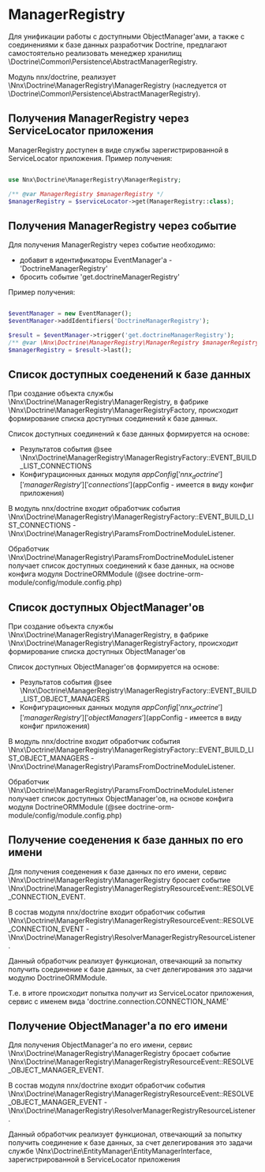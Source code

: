 # ManagerRegistry

Для унификации работы с доступными ObjectManager'ами, а также с соединениями к базе данных разработчик Doctrine, предлагают
самостоятельно реализовать менеджер хранилищ \Doctrine\Common\Persistence\AbstractManagerRegistry.

Модуль nnx/doctrine, реализует \Nnx\Doctrine\ManagerRegistry\ManagerRegistry (наследуется от \Doctrine\Common\Persistence\AbstractManagerRegistry).

## Получения ManagerRegistry через ServiceLocator приложения

ManagerRegistry доступен в виде службы зарегистрированной в ServiceLocator приложения. Пример получения:

```php

use Nnx\Doctrine\ManagerRegistry\ManagerRegistry;

/** @var ManagerRegistry $managerRegistry */
$managerRegistry = $serviceLocator->get(ManagerRegistry::class);

```

## Получения ManagerRegistry через событие

Для получения ManagerRegistry через событие необходимо:

- добавит в идентификаторы EventManager'a - 'DoctrineManagerRegistry'
- бросить событие 'get.doctrineManagerRegistry'

Пример получения:

```php

$eventManager = new EventManager();
$eventManager->addIdentifiers('DoctrineManagerRegistry');

$result = $eventManager->trigger('get.doctrineManagerRegistry');
/** @var \Nnx\Doctrine\ManagerRegistry\ManagerRegistry $managerRegistry */
$managerRegistry = $result->last();

```


## Список доступных соеденений к базе данных

При создание объекта службы  \Nnx\Doctrine\ManagerRegistry\ManagerRegistry, в фабрике \Nnx\Doctrine\ManagerRegistry\ManagerRegistryFactory,
происходит формирование списка доступных соединений к базе данных.

Список доступных соединений к базе данных формируется на основе:

- Результатов события @see \Nnx\Doctrine\ManagerRegistry\ManagerRegistryFactory::EVENT_BUILD_LIST_CONNECTIONS
- Конфигурационных данных модуля $appConfig['nnx_doctrine']['managerRegistry']['connections'] ($appConfig - имеется в виду конфиг приложения)

В модуль nnx/doctrine входит обработчик события \Nnx\Doctrine\ManagerRegistry\ManagerRegistryFactory::EVENT_BUILD_LIST_CONNECTIONS - \Nnx\Doctrine\ManagerRegistry\ParamsFromDoctrineModuleListener.

Обработчик \Nnx\Doctrine\ManagerRegistry\ParamsFromDoctrineModuleListener получает список доступных соединений к базе данных,
на основе конфига модуля DoctrineORMModule (@see doctrine-orm-module/config/module.config.php)

## Список доступных ObjectManager'ов

При создание объекта службы  \Nnx\Doctrine\ManagerRegistry\ManagerRegistry, в фабрике \Nnx\Doctrine\ManagerRegistry\ManagerRegistryFactory,
происходит формирование списка доступных ObjectManager'ов

Список доступных ObjectManager'ов формируется на основе:

- Результатов события @see \Nnx\Doctrine\ManagerRegistry\ManagerRegistryFactory::EVENT_BUILD_LIST_OBJECT_MANAGERS
- Конфигурационных данных модуля $appConfig['nnx_doctrine']['managerRegistry']['objectManagers'] ($appConfig - имеется в виду конфиг приложения)

В модуль nnx/doctrine входит обработчик события \Nnx\Doctrine\ManagerRegistry\ManagerRegistryFactory::EVENT_BUILD_LIST_OBJECT_MANAGERS - \Nnx\Doctrine\ManagerRegistry\ParamsFromDoctrineModuleListener.

Обработчик \Nnx\Doctrine\ManagerRegistry\ParamsFromDoctrineModuleListener получает список доступных ObjectManager'ов,
на основе конфига модуля DoctrineORMModule (@see doctrine-orm-module/config/module.config.php)


## Получение соеденения к базе данных по его имени

Для получения соеденения к базе данных по его имени, сервис \Nnx\Doctrine\ManagerRegistry\ManagerRegistry бросает событие
\Nnx\Doctrine\ManagerRegistry\ManagerRegistryResourceEvent::RESOLVE_CONNECTION_EVENT.

В состав модуля nnx/doctrine входит обработчик события \Nnx\Doctrine\ManagerRegistry\ManagerRegistryResourceEvent::RESOLVE_CONNECTION_EVENT - \Nnx\Doctrine\ManagerRegistry\ResolverManagerRegistryResourceListener.

Данный обработчик реализует функционал, отвечающий за попытку получить соединение к базе данных, за счет делегирования 
это задачи модулю DoctrineORMModule.

Т.е. в итоге происходит попытка получит из ServiceLocator приложения, сервис с именем вида 'doctrine.connection.CONNECTION_NAME'


## Получение ObjectManager'a по его имени

Для получения ObjectManager'a по его имени, сервис \Nnx\Doctrine\ManagerRegistry\ManagerRegistry бросает событие
\Nnx\Doctrine\ManagerRegistry\ManagerRegistryResourceEvent::RESOLVE_OBJECT_MANAGER_EVENT.

В состав модуля nnx/doctrine входит обработчик события \Nnx\Doctrine\ManagerRegistry\ManagerRegistryResourceEvent::RESOLVE_OBJECT_MANAGER_EVENT - \Nnx\Doctrine\ManagerRegistry\ResolverManagerRegistryResourceListener.

Данный обработчик реализует функционал, отвечающий за попытку получить соединение к базе данных, за счет делегирования 
это задачи службе \Nnx\Doctrine\EntityManager\EntityManagerInterface, зарегистрированной в ServiceLocator приложения

